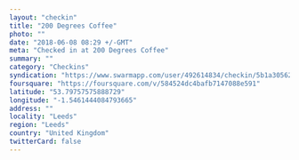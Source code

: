 ```yaml
---
layout: "checkin"
title: "200 Degrees Coffee"
photo: ""
date: "2018-06-08 08:29 +/-GMT"
meta: "Checked in at 200 Degrees Coffee"
summary: ""
category: "Checkins"
syndication: "https://www.swarmapp.com/user/492614834/checkin/5b1a3056237dee002c2b19a1"
foursquare: "https://foursquare.com/v/584524dc4bafb7147088e591"
latitude: "53.79757575888729"
longitude: "-1.5461444084793665"
address: ""
locality: "Leeds"
region: "Leeds"
country: "United Kingdom"
twitterCard: false
---
```


